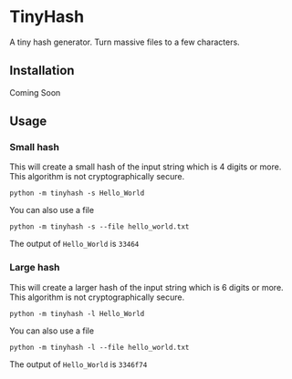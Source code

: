 # TinyHash
A tiny hash generator. Turn massive files to a few characters.

## Installation

Coming Soon

## Usage
### Small hash
This will create a small hash of the input string which is 4 digits or more. This algorithm is not cryptographically secure.

```
python -m tinyhash -s Hello_World
```

You can also use a file 

```
python -m tinyhash -s --file hello_world.txt
```

The output of `Hello_World` is `33464`

### Large hash
This will create a larger hash of the input string which is 6 digits or more. This algorithm is not cryptographically secure.

```
python -m tinyhash -l Hello_World
```

You can also use a file 

```
python -m tinyhash -l --file hello_world.txt
```

The output of `Hello_World` is `3346f74`

